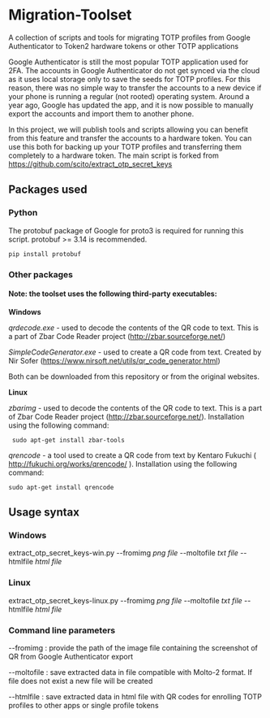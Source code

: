 # Migration-Toolset
A collection of scripts and tools for migrating TOTP profiles from Google Authenticator to Token2 hardware tokens or other TOTP applications

Google Authenticator is still the most popular TOTP application used for 2FA. The accounts in Google Authenticator do not get synced via the cloud as it uses local storage only to save the seeds for TOTP profiles. For this reason, there was no simple way to transfer the accounts to a new device if your phone is running a regular (not rooted) operating system.  Around a year ago, Google has updated the app, and it is now possible to manually export the accounts and import them to another phone. 


In this project, we will publish tools and scripts allowing you can benefit from this feature and transfer the accounts to a hardware token. You can use this both for backing up your TOTP profiles and transferring them completely to a hardware token. The main script is forked from https://github.com/scito/extract_otp_secret_keys 

## Packages used
### Python 
The protobuf package of Google for proto3 is required for running this script. protobuf >= 3.14 is recommended.

    pip install protobuf

### Other packages 
#### Note: the  toolset uses the following third-party executables:
**Windows**

*qrdecode.exe* - used to decode the contents of the QR code to text. This is a part of Zbar Code Reader project (http://zbar.sourceforge.net/)

*SimpleCodeGenerator.exe* - used to create a QR code from text.  Created by  Nir Sofer (https://www.nirsoft.net/utils/qr_code_generator.html)

Both can be downloaded from this repository or from the original websites.

**Linux**

*zbarimg* - used to decode the contents of the QR code to text. This is a part of Zbar Code Reader project (http://zbar.sourceforge.net/). Installation using the following command:

     sudo apt-get install zbar-tools

*qrencode* - a tool used to create a QR code from text  by Kentaro Fukuchi ( http://fukuchi.org/works/qrencode/ ).  Installation using the following command:

    sudo apt-get install qrencode





## Usage syntax

### Windows

extract_otp_secret_keys-win.py --fromimg *png file* --moltofile *txt file*   --htmlfile *html file*

### Linux

extract_otp_secret_keys-linux.py --fromimg *png file* --moltofile *txt file*   --htmlfile *html file*

  
### Command line parameters
  
  --fromimg : provide the path of the image file containing the screenshot of QR from Google Authenticator export
  
  --moltofile : save extracted data in file compatible with Molto-2 format. If file does not exist a new file will be created
  
  --htmlfile : save extracted data in html file with QR codes for enrolling TOTP profiles to other apps or single profile tokens 
  

 
